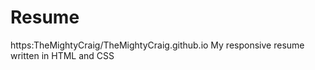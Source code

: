 # Resume
https:TheMightyCraig/TheMightyCraig.github.io
My responsive resume written in HTML and CSS
